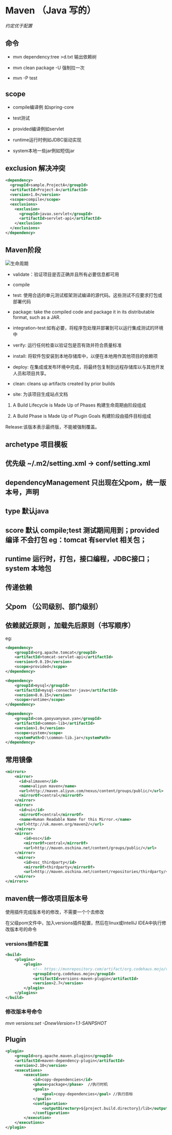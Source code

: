 # Maven （Java 写的）

*约定优于配置*

## 命令

* mvn dependency:tree >d.txt  输出依赖树

* mvn clean package -U 强制拉一次

* mvn -P test

## scope

* compile编译例 如spring-core

* test测试

* provided编译例如servlet

* runtime运行时例如JDBC驱动实现

* system本地一些jar例如短信jar


## exclusion 解决冲突
```xml
<dependency>
  <groupId>sample.ProjectA</groupId>
  <artifactId>Project-A</artifactId>
  <version>1.0</version>
  <scope>compile</scope>
  <exclusions>
    <exclusion> 
      <groupId>javax.servlet</groupId>
      <artifactId>servlet-api</artifactId>
    </exclusion>
  </exclusions> 
</dependency>
```

## Maven阶段

![生命周期](https://github.com/gaoyuanyuan2/notes/blob/master/img/32.png) 

* validate：验证项目是否正确并且所有必要信息都可用

* compile 

* test: 使用合适的单元测试框架测试编译的源代码。这些测试不应要求打包或部署代码

* package: take the compiled code and package it in its distributable format, such as a JAR.

* integration-test:如有必要，将程序包处理并部署到可以运行集成测试的环境中

* verify: 运行任何检查以验证包是否有效并符合质量标准

* install: 将软件包安装到本地存储库中，以便在本地用作其他项目的依赖项

* deploy: 在集成或发布环境中完成，将最终包复制到远程存储库以与其他开发人员和项目共享。

* clean: cleans up artifacts created by prior builds

* site: 为该项目生成站点文档


1. A Build Lifecycle is Made Up of Phases  构建生命周期由阶段组成

2. A Build Phase is Made Up of Plugin Goals 构建阶段由插件目标组成

Release:该版本表示最终版，不能被强制覆盖。

## archetype 项目模板

## 优先级 ~/.m2/setting.xml  -> conf/setting.xml

## dependencyManagement 只出现在父pom，统一版本号，声明

## type 默认java

## score 默认 compile;test 测试期间用到；provided 编译 不会打包 eg：tomcat 有servlet 相关包；

##  runtime 运行时，打包，接口编程，JDBC接口；system 本地包

## 传递依赖 

## 父pom （公司级别、部门级别）

## 依赖就近原则 ，加载先后原则（书写顺序）




eg:
```xml
<dependency>
    <groupId>org.apache.tomcat</groupId>
    <artifactId>tomcat-servlet-api</artifactId>
    <version>9.0.19</version>
    <scope>provided</scppe>
</dependency>

<dependency>
    <groupId>mysql</groupId>
    <artifactId>mysql-connector-java</artifactId>
    <version>8.0.15</version>
    <scope>runtime</scope>
</dependency>

<dependency>
    <groupId>com.gaoyuanyaun.yan</groupId>
    <artifactId>common-lib</artifactId>
    <version>1.0</version>
    <scope>system</scope>
    <systemPath>D:\common-lib.jar</systemPath>
</dependency>

```
## 常用镜像

```xml
<mirrors>
    <mirror>
      <id>alimaven</id>
      <name>aliyun maven</name>
      <url>http://maven.aliyun.com/nexus/content/groups/public/</url>
      <mirrorOf>central</mirrorOf>        
    </mirror>
    <mirror>
      <id>ui</id>
      <mirrorOf>central</mirrorOf>
      <name>Human Readable Name for this Mirror.</name>
     <url>http://uk.maven.org/maven2/</url>
    </mirror>
    <mirror>
		<id>osc</id>
		<mirrorOf>central</mirrorOf>
		<url>http://maven.oschina.net/content/groups/public/</url>
	</mirror>
	 <mirror>
        <id>osc_thirdparty</id>
        <mirrorOf>thirdparty</mirrorOf>
        <url>http://maven.oschina.net/content/repositories/thirdparty/</url>
    </mirror>
</mirrors>

```

## maven统一修改项目版本号

使用插件完成版本号的修改，不需要一个个去修改

在父级pom文件中，加入versions插件配置，然后在linux或IntelliJ IDEA中执行修改版本号的命令

### versions插件配置

```xml
<build>
    <plugins>
        <plugin>
            <!-- https://mvnrepository.com/artifact/org.codehaus.mojo/versions-maven-plugin -->
            <groupId>org.codehaus.mojo</groupId>
            <artifactId>versions-maven-plugin</artifactId>
            <version>2.7</version>
        </plugin>
    </plugins>
</build>
```
### 修改版本号命令

*mvn versions:set -DnewVersion=1.1-SANPSHOT*

## Plugin

```xml
<plugin>
    <groupId>org.apache.maven.plugins</groupId>
    <artifactId>maven-dependency-plugin</artifactId>
    <version>2.10</version>
    <executions>
        <execution>
            <id>copy-dependencies</id> 
            <phase>package</phase>  //执行时机
            <goals>
                <goal>copy-dependencies</goal> //执行目标
            </goals>
            <configuration>
                <outputDirectory>${project.build.directory}/lib</outputDirectory>
            </configuration>
        </execution>
    </executions>
</plugin>
```



